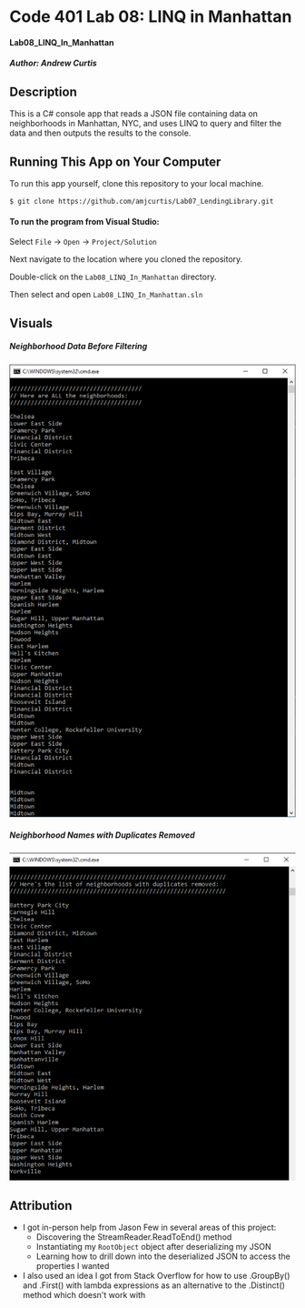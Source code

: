 # Code 401 Lab 08: LINQ in Manhattan 
#### Lab08_LINQ_In_Manhattan
##### *Author: Andrew Curtis*

## Description

This is a C# console app that reads a JSON file containing data on neighborhoods in Manhattan, NYC, and uses LINQ to query and filter the data and then outputs the results to the console. 


## Running This App on Your Computer

To run this app yourself, clone this repository to your local machine.
```
$ git clone https://github.com/amjcurtis/Lab07_LendingLibrary.git
```

#### To run the program from Visual Studio:
Select `File` -> `Open` -> `Project/Solution`

Next navigate to the location where you cloned the repository.

Double-click on the `Lab08_LINQ_In_Manhattan` directory.

Then select and open `Lab08_LINQ_In_Manhattan.sln`


## Visuals

##### Neighborhood Data Before Filtering

![Unfiltered Neighborhood Data](assets/UnfilteredNeighborhoodData.png)

##### Neighborhood Names with Duplicates Removed

![Neighborhood Names Filtered To Remove Duplicates](assets/DuplicatesRemoved.png)


## Attribution

* I got in-person help from Jason Few in several areas of this project:
    * Discovering the StreamReader.ReadToEnd() method 
    * Instantiating my `RootObject` object after deserializing my JSON
    * Learning how to drill down into the deserialized JSON to access the properties I wanted
* I also used an idea I got from Stack Overflow for how to use .GroupBy() and .First() with lambda expressions as an alternative to the .Distinct() method which doesn't work with 
